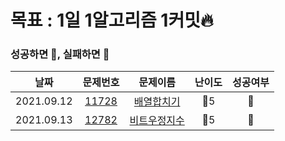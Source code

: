 # 목표 : 1일 1알고리즘 1커밋🔥

### 성공하면 🔵, 실패하면 🔴

|    날짜    |                    문제번호                    |                       문제이름                        | 난이도 | 성공여부 |
| :--------: | :--------------------------------------------: | :---------------------------------------------------: | :----: | :------: |
| 2021.09.12 | [11728](https://www.acmicpc.net/problem/11728) |  [배열합치기](https://www.acmicpc.net/problem/11728)  |  🥈5   |    🔵    |
| 2021.09.13 | [12782](https://www.acmicpc.net/problem/12782) | [비트우정지수](https://www.acmicpc.net/problem/12782) |  🥈5   |    🔵    |
